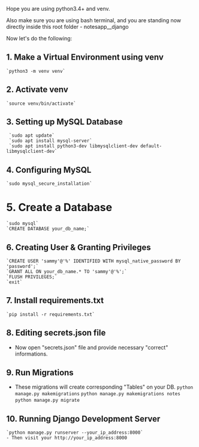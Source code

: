 Hope you are using python3.4+ and venv.

Also make sure you are using bash terminal, and you are standing now directly inside this root folder - notesapp__django

Now let's do the following:

<!-- MySQL Database Setup -->

## 1. Make a Virtual Environment using venv
    `python3 -m venv venv`

## 2. Activate venv
    `source venv/bin/activate`

## 3. Setting up MySQL Database
     `sudo apt update`
     `sudo apt install mysql-server`
     `sudo apt install python3-dev libmysqlclient-dev default-libmysqlclient-dev`

## 4. Configuring MySQL
    `sudo mysql_secure_installation`

# 5. Create a Database
    `sudo mysql`
    `CREATE DATABASE your_db_name;`

## 6. Creating User & Granting Privileges
    `CREATE USER 'sammy'@'%' IDENTIFIED WITH mysql_native_password BY 'password';`
    `GRANT ALL ON your_db_name.* TO 'sammy'@'%';`
    `FLUSH PRIVILEGES;`
    `exit`



<!-- Project Setup -->

## 7. Install requirements.txt
    `pip install -r requirements.txt`

## 8. Editing secrets.json file
- Now open "secrets.json" file and provide necessary "correct" informations.

## 9. Run Migrations
- These migrations will create corresponding "Tables" on your DB.
    `python manage.py makemigrations`
    `python manage.py makemigrations notes`
    `python manage.py migrate`

## 10. Running Django Development Server
    `python manage.py runserver --your_ip_address:8000`
    - Then visit your http://your_ip_address:8000